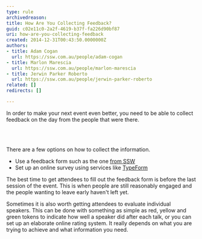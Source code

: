 ```yaml
---
type: rule
archivedreason: 
title: How Are You Collecting Feedback?
guid: c02e11c0-2a2f-4619-b37f-fa226d90bf87
uri: how-are-you-collecting-feedback
created: 2014-12-31T00:43:50.0000000Z
authors:
- title: Adam Cogan
  url: https://ssw.com.au/people/adam-cogan
- title: Marlon Marescia
  url: https://ssw.com.au/people/marlon-marescia
- title: Jerwin Parker Roberto
  url: https://ssw.com.au/people/jerwin-parker-roberto
related: []
redirects: []

---
```



<p class="ssw15-rteElement-P">In order to make your next event even better, you need to be able to collect feedback on the day from the people that were there.&#160;​</p>
<br><excerpt class='endintro'></excerpt><br>
<p>There are a few options on how to collect the information.</p><ul><li>Use a feedback form such as the one <a href="http&#58;//www.ssw.com.au/ssw/standards/forms/evaluationsurvey.pdf">from SSW</a></li><li>Set up an online survey using services like <a href="http&#58;//www.typeform.com/">TypeForm</a></li></ul><p>The best time​ to get attendees to fill out the feedback form is before the last session of the event. This is when people are still reasonably engaged and the people wanting to leave early haven't left yet.</p><p>​Sometimes it is also worth getting attendees to evaluate individual speakers. This can be done with something as simple as red, yellow and green tokens to indicate how well a speaker did after each talk, or you can set up an elaborate online rating system. It really depends on what you are trying to achieve and what information you need.</p>


